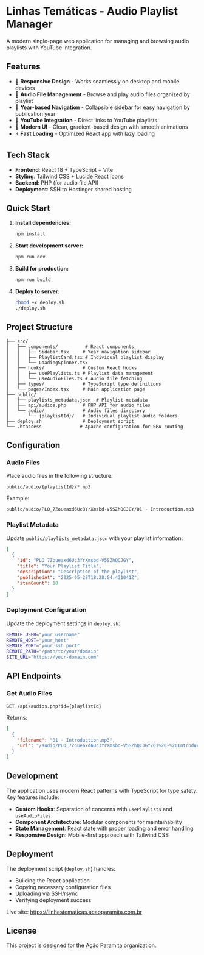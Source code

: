 
# Linhas Temáticas - Audio Playlist Manager

A modern single-page web application for managing and browsing audio playlists with YouTube integration.

## Features

- 📱 **Responsive Design** - Works seamlessly on desktop and mobile devices
- 🎵 **Audio File Management** - Browse and play audio files organized by playlist
- 📅 **Year-based Navigation** - Collapsible sidebar for easy navigation by publication year
- 🔗 **YouTube Integration** - Direct links to YouTube playlists
- 🎨 **Modern UI** - Clean, gradient-based design with smooth animations
- ⚡ **Fast Loading** - Optimized React app with lazy loading

## Tech Stack

- **Frontend**: React 18 + TypeScript + Vite
- **Styling**: Tailwind CSS + Lucide React Icons
- **Backend**: PHP (for audio file API)
- **Deployment**: SSH to Hostinger shared hosting

## Quick Start

1. **Install dependencies:**
   ```bash
   npm install
   ```

2. **Start development server:**
   ```bash
   npm run dev
   ```

3. **Build for production:**
   ```bash
   npm run build
   ```

4. **Deploy to server:**
   ```bash
   chmod +x deploy.sh
   ./deploy.sh
   ```

## Project Structure

```
├── src/
│   ├── components/          # React components
│   │   ├── Sidebar.tsx     # Year navigation sidebar
│   │   ├── PlaylistCard.tsx # Individual playlist display
│   │   └── LoadingSpinner.tsx
│   ├── hooks/              # Custom React hooks
│   │   ├── usePlaylists.ts # Playlist data management
│   │   └── useAudioFiles.ts # Audio file fetching
│   ├── types/              # TypeScript type definitions
│   └── pages/Index.tsx     # Main application page
├── public/
│   ├── playlists_metadata.json  # Playlist metadata
│   ├── api/audios.php      # PHP API for audio files
│   └── audio/              # Audio files directory
│       └── {playlistId}/   # Individual playlist audio folders
├── deploy.sh               # Deployment script
└── .htaccess              # Apache configuration for SPA routing
```

## Configuration

### Audio Files
Place audio files in the following structure:
```
public/audio/{playlistId}/*.mp3
```

Example:
```
public/audio/PLO_7Zoueaxd6Uc3YrXmsbd-V5SZhQCJGY/01 - Introduction.mp3
```

### Playlist Metadata
Update `public/playlists_metadata.json` with your playlist information:

```json
[
  {
    "id": "PLO_7Zoueaxd6Uc3YrXmsbd-V5SZhQCJGY",
    "title": "Your Playlist Title",
    "description": "Description of the playlist",
    "publishedAt": "2025-05-28T18:28:04.431041Z",
    "itemCount": 10
  }
]
```

### Deployment Configuration
Update the deployment settings in `deploy.sh`:

```bash
REMOTE_USER="your_username"
REMOTE_HOST="your_host"
REMOTE_PORT="your_ssh_port"
REMOTE_PATH="/path/to/your/domain"
SITE_URL="https://your-domain.com"
```

## API Endpoints

### Get Audio Files
```
GET /api/audios.php?id={playlistId}
```

Returns:
```json
[
  {
    "filename": "01 - Introduction.mp3",
    "url": "/audio/PLO_7Zoueaxd6Uc3YrXmsbd-V5SZhQCJGY/01%20-%20Introduction.mp3"
  }
]
```

## Development

The application uses modern React patterns with TypeScript for type safety. Key features include:

- **Custom Hooks**: Separation of concerns with `usePlaylists` and `useAudioFiles`
- **Component Architecture**: Modular components for maintainability
- **State Management**: React state with proper loading and error handling
- **Responsive Design**: Mobile-first approach with Tailwind CSS

## Deployment

The deployment script (`deploy.sh`) handles:
- Building the React application
- Copying necessary configuration files
- Uploading via SSH/rsync
- Verifying deployment success

Live site: https://linhastematicas.acaoparamita.com.br

## License

This project is designed for the Ação Paramita organization.
